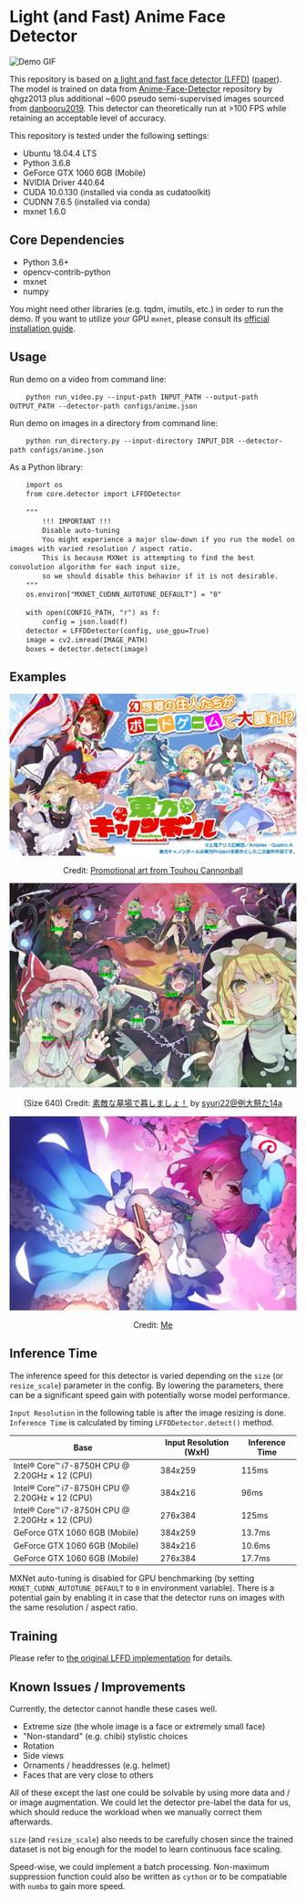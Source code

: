 # Light (and Fast) Anime Face Detector

![Demo GIF](/assets/demo.gif)

This repository is based on [a light and fast face detector (LFFD)](https://github.com/YonghaoHe/A-Light-and-Fast-Face-Detector-for-Edge-Devices) ([paper](https://arxiv.org/abs/1904.10633)). The model is trained on data from [Anime-Face-Detector](https://github.com/qhgz2013/anime-face-detector) repository by qhgz2013 plus additional ~600 pseudo semi-supervised images sourced from [danbooru2019](https://www.gwern.net/Danbooru2019). This detector can theoretically run at >100 FPS while retaining an acceptable level of accuracy.

This repository is tested under the following settings:
- Ubuntu 18.04.4 LTS
- Python 3.6.8
- GeForce GTX 1060 6GB (Mobile)
- NVIDIA Driver 440.64
- CUDA 10.0.130 (installed via conda as cudatoolkit) 
- CUDNN 7.6.5 (installed via conda)
- mxnet 1.6.0

## Core Dependencies

- Python 3.6+
- opencv-contrib-python
- mxnet
- numpy

You might need other libraries (e.g. tqdm, imutils, etc.) in order to run the demo. If you want to utilize your GPU `mxnet`, please consult its [official installation guide](https://mxnet.apache.org/get_started).

## Usage

Run demo on a video from command line:
```
    python run_video.py --input-path INPUT_PATH --output-path OUTPUT_PATH --detector-path configs/anime.json
```

Run demo on images in a directory from command line:
```
    python run_directory.py --input-directory INPUT_DIR --detector-path configs/anime.json
```

As a Python library:

```
    import os
    from core.detector import LFFDDetector
    
    """
        !!! IMPORTANT !!!
        Disable auto-tuning
        You might experience a major slow-down if you run the model on images with varied resolution / aspect ratio.
        This is because MXNet is attempting to find the best convolution algorithm for each input size, 
        so we should disable this behavior if it is not desirable.
    """ 
    os.environ["MXNET_CUDNN_AUTOTUNE_DEFAULT"] = "0"

    with open(CONFIG_PATH, "r") as f:
        config = json.load(f)
    detector = LFFDDetector(config, use_gpu=True)
    image = cv2.imread(IMAGE_PATH)
    boxes = detector.detect(image)
```

## Examples

![Demo Image](/assets/touhou-cannonball.jpg)
<p align="center">Credit: <a href="https://touhoucannonball.com/">Promotional art from Touhou Cannonball</a></p>

![Demo Image](/assets/demo2.jpg)
<p align="center">(Size 640) Credit: <a href="https://www.pixiv.net/en/artworks/77538304">素敵な墓場で暮しましょ！</a> by <a href="https://www.pixiv.net/en/users/132450">syuri22@例大祭た14a</a></p>

![Demo Image](/assets/demo.jpg)
<p align="center">Credit: <a href="https://www.pixiv.net/en/artworks/76553042">Me</a></p>

## Inference Time

The inference speed for this detector is varied depending on the `size` (or `resize_scale`) parameter in the config. By lowering the parameters, there can be a significant speed gain with potentially worse model performance. 

`Input Resolution` in the following table is after the image resizing is done. `Inference Time` is calculated by timing `LFFDDetector.detect()` method.

Base | Input Resolution (WxH) | Inference Time
--- | --- | --- 
Intel® Core™ i7-8750H CPU @ 2.20GHz × 12 (CPU) | 384x259 | 115ms
Intel® Core™ i7-8750H CPU @ 2.20GHz × 12 (CPU) | 384x216 | 96ms
Intel® Core™ i7-8750H CPU @ 2.20GHz × 12 (CPU) | 276x384 | 125ms
GeForce GTX 1060 6GB (Mobile) | 384x259 | 13.7ms
GeForce GTX 1060 6GB (Mobile) | 384x216 | 10.6ms
GeForce GTX 1060 6GB (Mobile) | 276x384 | 17.7ms

MXNet auto-tuning is disabled for GPU benchmarking (by setting `MXNET_CUDNN_AUTOTUNE_DEFAULT` to `0` in environment variable). There is a potential gain by enabling it in case that the detector runs on images with the same resolution / aspect ratio.

## Training 

Please refer to [the original LFFD implementation](https://github.com/YonghaoHe/A-Light-and-Fast-Face-Detector-for-Edge-Devices) for details. 

## Known Issues / Improvements

Currently, the detector cannot handle these cases well.

- Extreme size (the whole image is a face or extremely small face)
- "Non-standard" (e.g. chibi) stylistic choices
- Rotation
- Side views
- Ornaments / headdresses (e.g. helmet)
- Faces that are very close to others

All of these except the last one could be solvable by using more data and / or image augmentation. We could let the detector pre-label the data for us, which should reduce the workload when we manually correct them afterwards.

`size` (and `resize_scale`) also needs to be carefully chosen since the trained dataset is not big enough for the model to learn continuous face scaling.

Speed-wise, we could implement a batch processing. Non-maximum suppression function could also be written as `cython` or to be compatiable with `numba` to gain more speed.